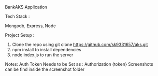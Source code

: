 BankAKS Application

Tech Stack :

Mongodb, Express, Node

Project Setup :

1. Clone the repo using git clone https://github.com/sk9331657/aks.git
2. npm install to install dependencies
3. node index.js to run the server

Notes: 
Auth Token Needs to be Set as : Authorization {token}
Screenshots can be find inside the screenshot folder